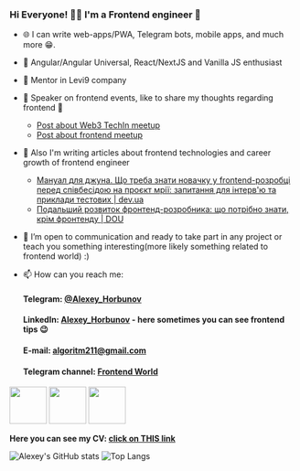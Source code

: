 ### Hi Everyone! 👨‍💻 I'm a Frontend engineer 👋

- 🌐 I can write web-apps/PWA, Telegram bots, mobile apps, and much more 😁.
- 🔭 Angular/Angular Universal, React/NextJS and Vanilla JS enthusiast
- 📘 Mentor in Levi9 company
- 🎤 Speaker on frontend events, like to share my thoughts regarding frontend 💠
    - [Post about Web3 TechIn meetup](https://www.linkedin.com/posts/horbunov_event-blockchain-web3-activity-6983162952254148608-OMVI)
    - [Post about frontend meetup](https://www.linkedin.com/posts/horbunov_frontend-angular-angular-ugcPost-7055235704087310336-qg0N/)
- 📰 Also I'm writing articles about frontend technologies and career growth of frontend engineer
    - [Мануал для джуна. Що треба знати новачку у frontend-розробці перед співбесідою на проєкт мрії: запитання для інтерв'ю та приклади тестових | dev.ua](https://www.notion.so/frontend-de-20e60d22f4234002b3c67bbc73c3a8e4)
    - [Подальший розвиток фронтенд-розробника: що потрібно знати, крім фронтенду | DOU](https://www.notion.so/DOU-26e8f7cfa2714825be8a4be93395dcb5)
- 🤝 I’m open to communication and ready to take part in any project or teach you something interesting(more likely something related to frontend world) :)
- 📫 How can you reach me:
    
    #### Telegram: [@Alexey_Horbunov](https://t.me/Alexey_Horbunov)
    
    #### LinkedIn: [Alexey_Horbunov](https://www.linkedin.com/in/horbunov/) - here sometimes you can see frontend tips 😉
    
    #### E-mail: [algoritm211@gmail.com](mailto:algoritm211@gmail.com)
    
    #### Telegram channel: [Frontend World](https://t.me/world_of_frontend)
<p>
    <img src="https://media3.giphy.com/media/ln7z2eWriiQAllfVcn/source.gif" width="65" height="65">
    <img src="https://media1.giphy.com/media/eNAsjO55tPbgaor7ma/source.gif" width="65" height="65">
    <img src="https://media1.giphy.com/media/XEDIHHp3i8bVoEdxd7/source.gif" width="65" height="65">
<p>

**Here you can see my CV: [click on THIS link](https://drive.google.com/file/d/1soGf7y9LWAISbjSz79Nkdg2qdxB0yyUj/view?usp=sharing)**

![Alexey's GitHub stats](https://github-readme-stats.vercel.app/api?username=algoritm211&show_icons=true&theme=tokyonight&count_private=true&hide=total_prs)
![Top Langs](https://github-readme-stats.vercel.app/api/top-langs/?username=algoritm211&layout=compact&theme=tokyonight&hide=glsl)


